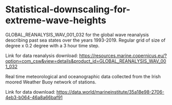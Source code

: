# Statistical-downscaling-for-extreme-wave-heights

GLOBAL_REANALYSIS_WAV_001_032 for the global wave reanalysis describing past sea states over the years 1993-2019. Regular grid of size of degree x 0.2 degree with a 3 hour time step.

Link for data reanalysis download: https://resources.marine.copernicus.eu/?option=com_csw&view=details&product_id=GLOBAL_REANALYSIS_WAV_001_032


Real time meteorological and oceanographic data collected from the Irish moored Weather Buoy network of stations.

Link for data download: https://data.world/marineinstitute/35a18e98-2706-4eb3-b064-46a8a66baf91
